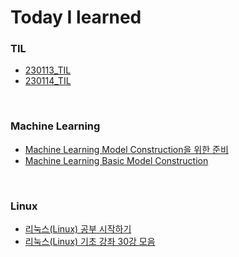 # Today I learned

### TIL
- [230113_TIL](https://hj0216.tistory.com/2)  
- [230114_TIL](https://hj0216.tistory.com/4)

<br/>

### Machine Learning
- [Machine Learning Model Construction을 위한 준비](https://hj0216.tistory.com/3)
- [Machine Learning Basic Model Construction](https://hj0216.tistory.com/5)

<br/>

### Linux
- [리눅스(Linux) 공부 시작하기](https://hj0216.tistory.com/6)
- [리눅스(Linux) 기초 강좌 30강 모음](https://hj0216.tistory.com/7)
